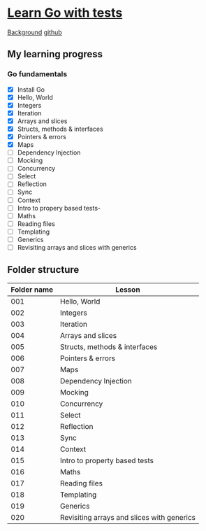 # [Learn Go with tests](https://quii.gitbook.io/learn-go-with-tests)

[Background](https://quii.gitbook.io/learn-go-with-tests#background)
[github](https://github.com/quii/learn-go-with-tests)
## My learning progress
### Go fundamentals
- [x] Install Go
- [x] Hello, World
- [x] Integers
- [x] Iteration
- [x] Arrays and slices
- [x] Structs, methods & interfaces
- [X] Pointers & errors
- [x] Maps
- [ ] Dependency Injection
- [ ] Mocking
- [ ] Concurrency
- [ ] Select
- [ ] Reflection
- [ ] Sync
- [ ] Context
- [ ] Intro to propery based tests-
- [ ] Maths
- [ ] Reading files
- [ ] Templating
- [ ] Generics
- [ ] Revisiting arrays and slices with generics

## Folder structure
|Folder name|Lesson|
|--|--|
|001|Hello, World|
|002|Integers|
|003|Iteration|
|004|Arrays and slices
|005|Structs, methods & interfaces
|006|Pointers & errors
|007|Maps
|008|Dependency Injection
|009|Mocking
|010|Concurrency
|011|Select
|012|Reflection
|013|Sync
|014|Context
|015|Intro to property based tests
|016|Maths
|017|Reading files
|018|Templating
|019|Generics
|020|Revisiting arrays and slices with generics
